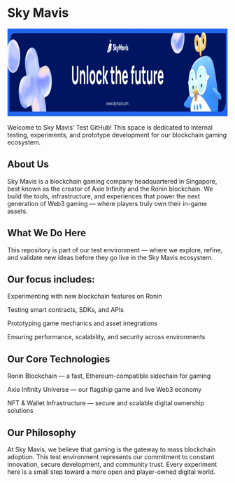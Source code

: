 # Sky Mavis

<img src="./skymavis_cover.jpg" alt="Sky Mavis Logo" width="100%" height="200vh"/>

Welcome to Sky Mavis’ Test GitHub!
This space is dedicated to internal testing, experiments, and prototype development for our blockchain gaming ecosystem.

## About Us

Sky Mavis is a blockchain gaming company headquartered in Singapore, best known as the creator of Axie Infinity and the Ronin blockchain.
We build the tools, infrastructure, and experiences that power the next generation of Web3 gaming — where players truly own their in-game assets.

## What We Do Here

This repository is part of our test environment — where we explore, refine, and validate new ideas before they go live in the Sky Mavis ecosystem.

## Our focus includes:

Experimenting with new blockchain features on Ronin

Testing smart contracts, SDKs, and APIs

Prototyping game mechanics and asset integrations

Ensuring performance, scalability, and security across environments

## Our Core Technologies

Ronin Blockchain — a fast, Ethereum-compatible sidechain for gaming

Axie Infinity Universe — our flagship game and live Web3 economy

NFT & Wallet Infrastructure — secure and scalable digital ownership solutions

## Our Philosophy

At Sky Mavis, we believe that gaming is the gateway to mass blockchain adoption.
This test environment represents our commitment to constant innovation, secure development, and community trust.
Every experiment here is a small step toward a more open and player-owned digital world.

